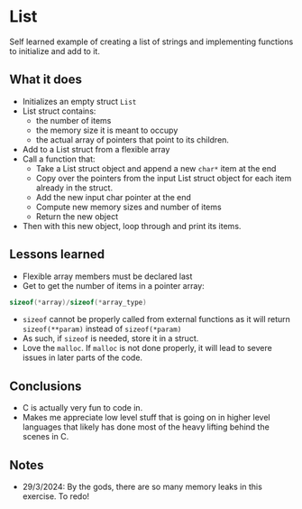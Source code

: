 # List
Self learned example of creating a list of strings and implementing functions to initialize and add to it.
## What it does
- Initializes an empty struct `List`
- List struct contains:
    - the number of items
    - the memory size it is meant to occupy
    - the actual array of pointers that point to its children.
- Add to a List struct from a flexible array
- Call a function that:
    - Take a List struct object and append a new `char*` item at the end
    - Copy over the pointers from the input List struct object for each item already in the struct.
    - Add the new input char pointer at the end
    - Compute new memory sizes and number of items
    - Return the new object
- Then with this new object, loop through and print its items.

## Lessons learned
- Flexible array members must be declared last
- Get to get the number of items in a pointer array:
```c
sizeof(*array)/sizeof(*array_type)
```
- `sizeof` cannot be properly called from external functions as it will return `sizeof(**param)` instead of `sizeof(*param)`
- As such, if `sizeof` is needed, store it in a struct.
- Love the `malloc`. If `malloc` is not done properly, it will lead to severe issues in later parts of the code.

## Conclusions
- C is actually very fun to code in.
- Makes me appreciate low level stuff that is going on in higher level languages that likely has done most of the heavy lifting behind the scenes in C.

## Notes
- 29/3/2024: By the gods, there are so many memory leaks in this exercise. To redo!
